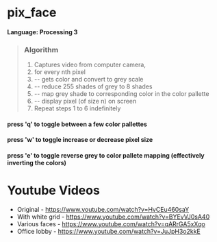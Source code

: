 # pix_face

#### Language: Processing 3 

> ### Algorithm
> 1. Captures video from computer camera, 
> 2. for every nth pixel 
> 3. -- gets color and convert  to grey scale
> 4. -- reduce 255 shades of grey to 8 shades 
> 5. -- map grey shade to corresponding color in the color pallette
> 6. -- display pixel (of size n) on screen
> 7. Repeat steps 1 to 6 indefinitely 

#### press 'q' to toggle between a few color pallettes

#### press 'w' to toggle increase or decrease pixel size 

#### press 'e' to toggle reverse grey to color pallete mapping (effectively inverting the colors)

# Youtube Videos

- Original - https://www.youtube.com/watch?v=HvCEu460saY
- With white grid - https://www.youtube.com/watch?v=BYEvVJ0sA40
- Various faces - https://www.youtube.com/watch?v=qARrGA5xXqo
- Office lobby - https://www.youtube.com/watch?v=JuJpH3o2kkE
